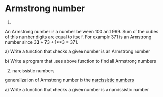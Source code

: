 # Armstrong number

1. 

An Armstrong number is a number between 100 and 999.
Sum of the cubes of this number digits are equal to itself.
For example 371 is an Armstrong number since 3**3 + 7**3 + 1**3 = 371.


a) Write a function that checks a given number is an Armstrong number

b) Write a program that uses above function to find all Armstrong numbers


2. narcissistic numbers

generalization of Armstrong number is the [narcissistic numbers](https://en.wikipedia.org/wiki/Narcissistic_number)

a) Write a function that checks a given number is a narcissistic number
